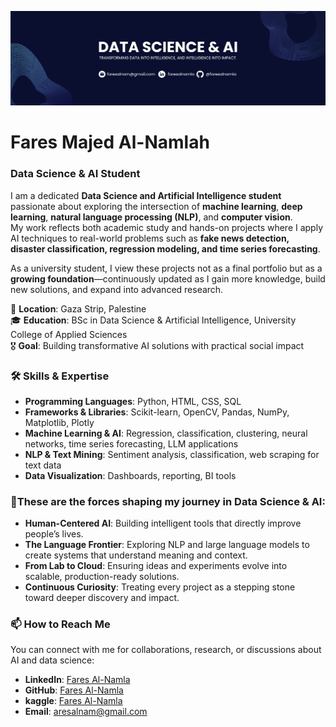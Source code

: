 <p align="center">
  <img src="https://github.com/FaresAlnamla/FaresAlnamla/blob/main/assets/Navy%20Geometric%20Technology%20LinkedIn%20Banner.png" alt="header image" />
</p>

# **Fares Majed Al-Namlah**  
### **Data Science & AI Student**  

I am a dedicated **Data Science and Artificial Intelligence student** passionate about exploring the intersection of **machine learning**, **deep learning**, **natural language processing (NLP)**, and **computer vision**.  
My work reflects both academic study and hands-on projects where I apply AI techniques to real-world problems such as **fake news detection, disaster classification, regression modeling, and time series forecasting**.  

As a university student, I view these projects not as a final portfolio but as a **growing foundation**—continuously updated as I gain more knowledge, build new solutions, and expand into advanced research.  

📍 **Location**: Gaza Strip, Palestine  
🎓 **Education**: BSc in Data Science & Artificial Intelligence, University College of Applied Sciences  
🎖️ **Goal**: Building transformative AI solutions with practical social impact  



### **🛠️ Skills & Expertise**  
- **Programming Languages**: Python, HTML, CSS, SQL  
- **Frameworks & Libraries**: Scikit-learn, OpenCV, Pandas, NumPy, Matplotlib, Plotly  
- **Machine Learning & AI**: Regression, classification, clustering, neural networks, time series forecasting, LLM applications  
- **NLP & Text Mining**: Sentiment analysis, classification, web scraping for text data  
- **Data Visualization**: Dashboards, reporting, BI tools  

### **🎯These are the forces shaping my journey in Data Science & AI:**
- **Human-Centered AI**: Building intelligent tools that directly improve people’s lives.  
- **The Language Frontier**: Exploring NLP and large language models to create systems that understand meaning and context.  
- **From Lab to Cloud**: Ensuring ideas and experiments evolve into scalable, production-ready solutions.  
- **Continuous Curiosity**: Treating every project as a stepping stone toward deeper discovery and impact.  


### **📫 How to Reach Me**  
You can connect with me for collaborations, research, or discussions about AI and data science:  
- **LinkedIn**: [Fares Al-Namla](https://www.linkedin.com/in/faresalnamla/)  
- **GitHub**: [Fares Al-Namla](https://github.com/FaresAlnamla) 
- **kaggle**: [Fares Al-Namla](https://www.kaggle.com/faresalnamla) 
- **Email**: aresalnam@gmail.com